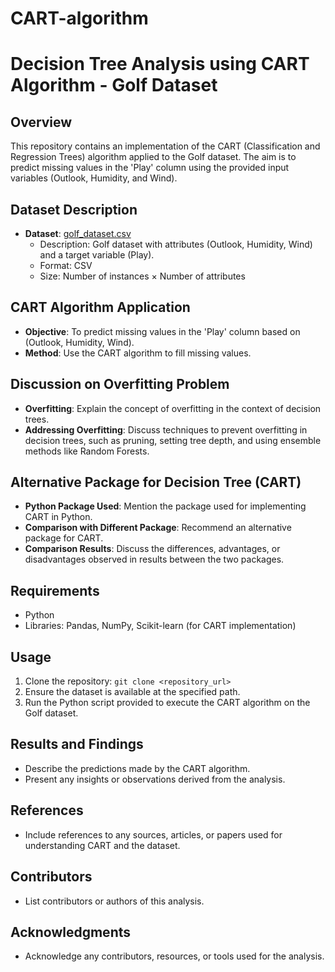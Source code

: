 # CART-algorithm

# Decision Tree Analysis using CART Algorithm - Golf Dataset

## Overview
This repository contains an implementation of the CART (Classification and Regression Trees) algorithm applied to the Golf dataset. The aim is to predict missing values in the 'Play' column using the provided input variables (Outlook, Humidity, and Wind).

## Dataset Description
- **Dataset**: [golf_dataset.csv](path_to_file)
  - Description: Golf dataset with attributes (Outlook, Humidity, Wind) and a target variable (Play).
  - Format: CSV
  - Size: Number of instances × Number of attributes

## CART Algorithm Application
- **Objective**: To predict missing values in the 'Play' column based on (Outlook, Humidity, Wind).
- **Method**: Use the CART algorithm to fill missing values.

## Discussion on Overfitting Problem
- **Overfitting**: Explain the concept of overfitting in the context of decision trees.
- **Addressing Overfitting**: Discuss techniques to prevent overfitting in decision trees, such as pruning, setting tree depth, and using ensemble methods like Random Forests.

## Alternative Package for Decision Tree (CART)
- **Python Package Used**: Mention the package used for implementing CART in Python.
- **Comparison with Different Package**: Recommend an alternative package for CART.
- **Comparison Results**: Discuss the differences, advantages, or disadvantages observed in results between the two packages.

## Requirements
- Python
- Libraries: Pandas, NumPy, Scikit-learn (for CART implementation)

## Usage
1. Clone the repository: `git clone <repository_url>`
2. Ensure the dataset is available at the specified path.
3. Run the Python script provided to execute the CART algorithm on the Golf dataset.

## Results and Findings
- Describe the predictions made by the CART algorithm.
- Present any insights or observations derived from the analysis.

## References
- Include references to any sources, articles, or papers used for understanding CART and the dataset.

## Contributors
- List contributors or authors of this analysis.

## Acknowledgments
- Acknowledge any contributors, resources, or tools used for the analysis.
